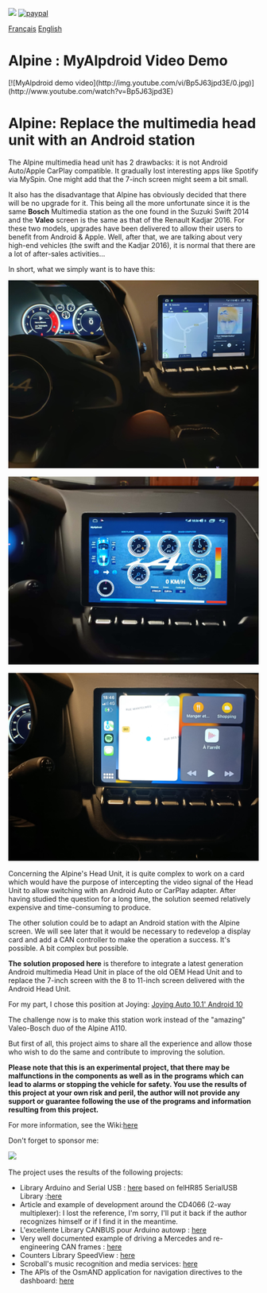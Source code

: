 [![](https://img.shields.io/static/v1?label=Sponsor&message=%E2%9D%A4&logo=GitHub&color=%23fe8e86)](https://github.com/sponsors/MyAlpDroid)
[![paypal](https://www.paypalobjects.com/en_US/i/btn/btn_donateCC_LG.gif)](https://paypal.me/myalpdroid?country.x=FR&locale.x=fr_FR)

[Français](https://github.com/MyAlpDroid/AlpDroid/blob/main/README.md)    [English](https://github.com/MyAlpDroid/AlpDroid/blob/main/README.en.md)

<H1> Alpine : MyAlpdroid Video Demo </H1>
[![MyAlpdroid demo video](http://img.youtube.com/vi/Bp5J63jpd3E/0.jpg)](http://www.youtube.com/watch?v=Bp5J63jpd3E)

<H1> Alpine: Replace the multimedia head unit with an Android station</H1>

The Alpine multimedia head unit has 2 drawbacks: it is not Android Auto/Apple CarPlay compatible. It gradually lost interesting apps like Spotify via MySpin. One might add that the 7-inch screen might seem a bit small.

It also has the disadvantage that Alpine has obviously decided that there will be no upgrade for it. This being all the more unfortunate since it is the same **Bosch** Multimedia station as the one found in the Suzuki Swift 2014 and the **Valeo** screen is the same as that of the Renault Kadjar 2016.
For these two models, upgrades have been delivered to allow their users to benefit from Android & Apple.
Well, after that, we are talking about very high-end vehicles (the swift and the Kadjar 2016), it is normal that there are a lot of after-sales activities...

In short, what we simply want is to have this:

![Avoir des vrais apps](https://github.com/MyAlpDroid/AlpDroid/blob/main/Pictures/Spotify-Coyote.jpg)

![Garder la télémtrie](https://github.com/MyAlpDroid/AlpDroid/blob/main/Pictures/Te%CC%81le%CC%81me%CC%81trie.jpg)

![Avoir Apple Carplay ou Android Auto](https://github.com/MyAlpDroid/AlpDroid/blob/main/Pictures/AppleCarPlay.jpg)

Concerning the Alpine's Head Unit, it is quite complex to work on a card which would have the purpose of intercepting the video signal of the Head Unit to allow switching with an Android Auto or CarPlay adapter. After having studied the question for a long time, the solution seemed relatively expensive and time-consuming to produce.

The other solution could be to adapt an Android station with the Alpine screen. We will see later that it would be necessary to redevelop a display card and add a CAN controller to make the operation a success. It's possible. A bit complex but possible.

**The solution proposed here** is therefore to integrate a latest generation Android multimedia Head Unit in place of the old OEM Head Unit and to replace the 7-inch screen with the 8 to 11-inch screen delivered with the Android Head Unit.

For my part, I chose this position at Joying:
[Joying Auto 10.1' Android 10](https://www.joyingauto.eu/joying-android-10-0-autoradio-10-1-inch-1280-800-screen-single-1din-car-stereo.html)

The challenge now is to make this station work instead of the "amazing" Valeo-Bosch duo of the Alpine A110.

But first of all, this project aims to share all the experience and allow those who wish to do the same and contribute to improving the solution.

**Please note that this is an experimental project, that there may be malfunctions in the components as well as in the programs which can lead to alarms or stopping the vehicle for safety. You use the results of this project at your own risk and peril, the author will not provide any support or guarantee following the use of the programs and information resulting from this project.**

For more information, see the Wiki:[here](https://github.com/MyAlpDroid/AlpDroid/wiki)

Don't forget to sponsor me:

[![](https://img.shields.io/static/v1?label=Sponsor&message=%E2%9D%A4&logo=GitHub&color=%23fe8e86)](https://github.com/sponsors/MyAlpDroid)

The project uses the results of the following projects:

* Library Arduino and Serial USB : [here](https://github.com/OmarAflak/Arduino-Library) based on felHR85 SerialUSB Library :[here](https://github.com/felHR85/UsbSerial)
* Article and example of development around the CD4066 (2-way multiplexer): I lost the reference, I'm sorry, I'll put it back if the author recognizes himself or if I find it in the meantime.
* L'excellente Library CANBUS pour Arduino autowp : [here](https://github.com/autowp/arduino-mcp2515)
* Very well documented example of driving a Mercedes and re-engineering CAN frames : [here](https://github.com/rnd-ash/W203-canbus)
* Counters Library SpeedView : [here](https://github.com/anastr/SpeedView)
* Scroball's music recognition and media services: [here](https://github.com/peterjosling/scroball)
* The APIs of the OsmAND application for navigation directives to the dashboard: [here](https://github.com/osmandapp/osmand-api-demo)
